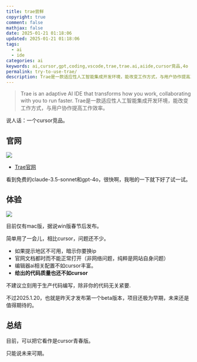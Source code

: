 ```yaml
---
title: trae尝鲜
copyright: true
comment: false
mathjax: false
date: 2025-01-21 01:18:06
updated: 2025-01-21 01:18:06
tags:
  - ai
  - ide
categories: ai
keywords: ai,cursor,gpt,coding,vscode,trae,trae.ai,aiide,cursor竞品,4o
permalink: try-to-use-trae/
description: Trae是一款适应性人工智能集成开发环境，能改变工作方式，与用户协作提高工作效率。
---
```

> Trae is an adaptive AI IDE that transforms how you work, collaborating with you to run faster.
> Trae是一款适应性人工智能集成开发环境，能改变工作方式，与用户协作提高工作效率。

说人话：一个cursor竞品。

<!--more-->

## 官网

![](https://cdn.zyha.cn/blog/20250121013146553.png?x-oss-process=style/blog)

- [Trae官网](https://trae.ai/)

看到免费的claude-3.5-sonnet和gpt-4o，很快啊，我啪的一下就下好了试一试。

## 体验

![](https://cdn.zyha.cn/blog/20250121015342464.png?x-oss-process=style/blog)

目前仅有mac版，据说win版春节后发布。

简单用了一会儿，相比cursor，问题还不少。

- 如果提示地区不可用，暗示你要换ip
- 官网文档都时而不能正常打开（非网络问题，纯粹是网站自身问题）
- 编辑器ai相关配置不如cursor丰富。
- **给出的代码质量也还不如cursor**

不建议立刻用于生产代码编写，除非你的代码无关紧要.

不过2025.1.20，也就是昨天才发布第一个beta版本，项目还极为早期，未来还是值得期待的。

## 总结

目前，可以把它看作是cursor青春版。

只能说未来可期。
